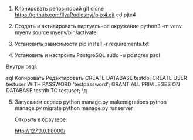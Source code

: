 1. Клонировать репозиторий 
git clone https://github.com/IlyaPodlesnyj/pjtx4.git
cd pjtx4

2. Создать и активировать виртуальное окружение
python3 -m venv myenv
source myenv/bin/activate

3. Установить зависимости
pip install -r requirements.txt

4. Установить и настроить PostgreSQL
sudo -u postgres psql

  Внутри psql:

sql
Копировать
Редактировать
CREATE DATABASE testdb;
CREATE USER testuser WITH PASSWORD 'testpassword';
GRANT ALL PRIVILEGES ON DATABASE testdb TO testuser;
\q

5. Запускаем сервер
   python manage.py makemigrations
   python manage.py migrate
   python manage.py runserver

   Открыть в браузере:

   http://127.0.0.1:8000/
